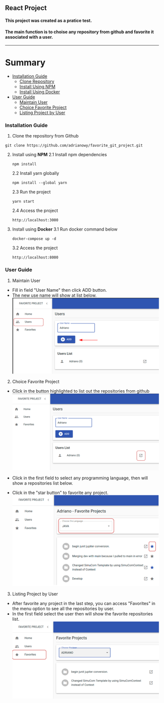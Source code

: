 ## React Project
#### This project was created as a pratice test.
#### The main function is to choise any repository from github and favorite it associated with a user.
---
# Summary

*  [Installation Guide](#anchor1)
	* [Clone Repository](#anchor11)
	* [Install Using NPM](#anchor12)
	* [Install Using Docker](#anchor13)
*  [User Guide](#anchor2)
	* [Maintain User](#anchor21)
	* [Choice Favorite Project](#anchor22)
	* [Listing Project by User](#anchor23)

<a id="anchor1"></a>
###  Installation Guide

1. Clone the repository from Github <a id="anchor11"></a>
```
git clone https://github.com/adrianowy/favorite_git_project.git
```
2. Install using **NPM** <a id="anchor12"></a>
	2.1 Install npm dependencies
	```	
	npm install
	```
	2.2 Install yarn globally
	```	
	npm install --global yarn
	```
	2.3 Run the project
	```	
	yarn start
	```
	2.4 Access the project
	```	
	http://localhost:3000
	```

3. Install using **Docker** <a id="anchor13"></a>
	3.1 Run docker command below
	```	
	docker-compose up -d
	```
	3.2 Access the project
	```	
	http://localhost:8000
	```

<a id="anchor2"></a>
###  User Guide

1. Maintain User <a id="anchor21"></a>

- Fill in field "User Name" then click ADD button.
- The new use name will show at list below.
![](https://github.com/adrianowy/favorite_git_project/blob/develop/documentation/01_maintain_user.png?raw=true)

2. Choice Favorite Project <a id="anchor22"></a>

- Click in the button highlighted to list out the repositories from github 
![](https://github.com/adrianowy/favorite_git_project/blob/develop/documentation/02_link_to_projects.png?raw=true)

- Click in the first field to select any programming language, then will show a repositories list below.
- Click in the "star button" to favorite any project.
![](https://github.com/adrianowy/favorite_git_project/blob/develop/documentation/03_favorite.png?raw=true)


3. Listing Project by User <a id="anchor23"></a>

- After favorite any project in the last step, you can access "Favorites" in the menu option to see all the repositories by user.
- In the first field select the user then will show the favorite repositories list.
![](https://github.com/adrianowy/favorite_git_project/blob/develop/documentation/04_list_projects_by_user.png?raw=true)